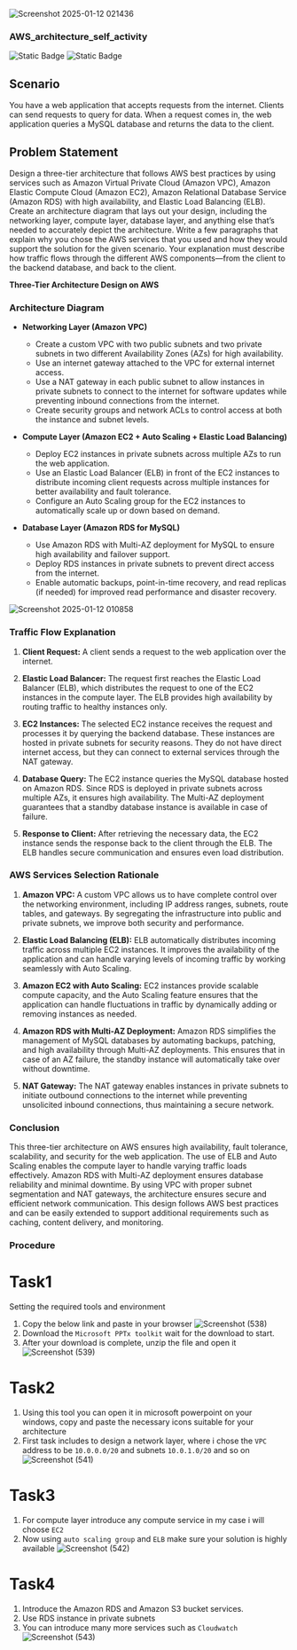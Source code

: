 ![Screenshot 2025-01-12 021436](https://github.com/user-attachments/assets/32f1e551-0706-4c8a-b4c2-e444ce65b371) 

### AWS_architecture_self_activity

![Static Badge](https://img.shields.io/badge/Windows-orange)
![Static Badge](https://img.shields.io/badge/MicrosoftPowerpoint-purple)

## Scenario
You have a web application that accepts requests from the internet. Clients can send requests to query for data. When a request comes in, the web application queries a MySQL database and returns the data to the client.

## Problem Statement
Design a three-tier architecture that follows AWS best practices by using services such as Amazon Virtual Private Cloud (Amazon VPC), Amazon Elastic Compute Cloud (Amazon EC2), Amazon Relational Database Service (Amazon RDS) with high availability, and Elastic Load Balancing (ELB). Create an architecture diagram that lays out your design, including the networking layer, compute layer, database layer, and anything else that’s needed to accurately depict the architecture. Write a few paragraphs that explain why you chose the AWS services that you used and how they would support the solution for the given scenario. Your explanation must describe how traffic flows through the different AWS components—from the client to the backend database, and back to the client.

**Three-Tier Architecture Design on AWS**

### **Architecture Diagram**
- **Networking Layer (Amazon VPC)**
  - Create a custom VPC with two public subnets and two private subnets in two different Availability Zones (AZs) for high availability.
  - Use an internet gateway attached to the VPC for external internet access.
  - Use a NAT gateway in each public subnet to allow instances in private subnets to connect to the internet for software updates while preventing inbound connections from the internet.
  - Create security groups and network ACLs to control access at both the instance and subnet levels.

- **Compute Layer (Amazon EC2 + Auto Scaling + Elastic Load Balancing)**
  - Deploy EC2 instances in private subnets across multiple AZs to run the web application.
  - Use an Elastic Load Balancer (ELB) in front of the EC2 instances to distribute incoming client requests across multiple instances for better availability and fault tolerance.
  - Configure an Auto Scaling group for the EC2 instances to automatically scale up or down based on demand.

- **Database Layer (Amazon RDS for MySQL)**
  - Use Amazon RDS with Multi-AZ deployment for MySQL to ensure high availability and failover support.
  - Deploy RDS instances in private subnets to prevent direct access from the internet.
  - Enable automatic backups, point-in-time recovery, and read replicas (if needed) for improved read performance and disaster recovery.

![Screenshot 2025-01-12 010858](https://github.com/user-attachments/assets/e15bc4d4-a3e2-46f2-8d05-6692ac8005e4)

### **Traffic Flow Explanation**
1. **Client Request:**
   A client sends a request to the web application over the internet.

2. **Elastic Load Balancer:**
   The request first reaches the Elastic Load Balancer (ELB), which distributes the request to one of the EC2 instances in the compute layer. The ELB provides high availability by routing traffic to healthy instances only.

3. **EC2 Instances:**
   The selected EC2 instance receives the request and processes it by querying the backend database. These instances are hosted in private subnets for security reasons. They do not have direct internet access, but they can connect to external services through the NAT gateway.

4. **Database Query:**
   The EC2 instance queries the MySQL database hosted on Amazon RDS. Since RDS is deployed in private subnets across multiple AZs, it ensures high availability. The Multi-AZ deployment guarantees that a standby database instance is available in case of failure.

5. **Response to Client:**
   After retrieving the necessary data, the EC2 instance sends the response back to the client through the ELB. The ELB handles secure communication and ensures even load distribution.

### **AWS Services Selection Rationale**

1. **Amazon VPC:**
   A custom VPC allows us to have complete control over the networking environment, including IP address ranges, subnets, route tables, and gateways. By segregating the infrastructure into public and private subnets, we improve both security and performance.

2. **Elastic Load Balancing (ELB):**
   ELB automatically distributes incoming traffic across multiple EC2 instances. It improves the availability of the application and can handle varying levels of incoming traffic by working seamlessly with Auto Scaling.

3. **Amazon EC2 with Auto Scaling:**
   EC2 instances provide scalable compute capacity, and the Auto Scaling feature ensures that the application can handle fluctuations in traffic by dynamically adding or removing instances as needed.

4. **Amazon RDS with Multi-AZ Deployment:**
   Amazon RDS simplifies the management of MySQL databases by automating backups, patching, and high availability through Multi-AZ deployments. This ensures that in case of an AZ failure, the standby instance will automatically take over without downtime.

5. **NAT Gateway:**
   The NAT gateway enables instances in private subnets to initiate outbound connections to the internet while preventing unsolicited inbound connections, thus maintaining a secure network.

### **Conclusion**
This three-tier architecture on AWS ensures high availability, fault tolerance, scalability, and security for the web application. The use of ELB and Auto Scaling enables the compute layer to handle varying traffic loads effectively. Amazon RDS with Multi-AZ deployment ensures database reliability and minimal downtime. By using VPC with proper subnet segmentation and NAT gateways, the architecture ensures secure and efficient network communication. This design follows AWS best practices and can be easily extended to support additional requirements such as caching, content delivery, and monitoring.

### Procedure
# Task1 
Setting the required tools and environment
1. Copy the below link and paste in your browser
   ![Screenshot (538)](https://github.com/user-attachments/assets/ee98fcec-ccce-4e61-b139-63a9814135a9)
2. Download the `Microsoft PPTx toolkit` wait for the download to start.
3. After your download is complete, unzip the file and open it
   ![Screenshot (539)](https://github.com/user-attachments/assets/70c12866-fb29-4367-87b8-32a40b005a38)
# Task2 
1. Using this tool you can open it in microsoft powerpoint on your windows, copy and paste the necessary icons suitable for your architecture
2. First task includes to design a network layer, where i chose the `VPC` address to be `10.0.0.0/20` and subnets `10.0.1.0/20` and so on
   ![Screenshot (541)](https://github.com/user-attachments/assets/cdacefc0-16d9-44b7-b19a-5500fe96769e)

# Task3
1. For compute layer introduce any compute service in my case i will choose `EC2`
2. Now using `auto scaling group` and `ELB` make sure your solution is highly available
   ![Screenshot (542)](https://github.com/user-attachments/assets/48738cdd-636c-4e72-8fd8-5972312c0242)

# Task4
1. Introduce the Amazon RDS and Amazon S3 bucket services.
2. Use RDS instance in private subnets
3. You can introduce many more services such as `Cloudwatch`
   ![Screenshot (543)](https://github.com/user-attachments/assets/85443fd4-41ee-46ce-988d-814b1e11c78e)
